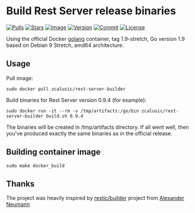 # Build Rest Server release binaries

[![Pulls](https://img.shields.io/docker/pulls/zcalusic/rest-server-builder.svg)](https://hub.docker.com/r/zcalusic/rest-server-builder/)
[![Stars](https://img.shields.io/docker/stars/zcalusic/rest-server-builder.svg)](https://hub.docker.com/r/zcalusic/rest-server-builder/)
[![Image](https://images.microbadger.com/badges/image/zcalusic/rest-server-builder.svg)](https://microbadger.com/images/zcalusic/rest-server-builder/)
[![Version](https://images.microbadger.com/badges/version/zcalusic/rest-server-builder.svg)](https://microbadger.com/images/zcalusic/rest-server-builder/)
[![Commit](https://images.microbadger.com/badges/commit/zcalusic/rest-server-builder.svg)](https://microbadger.com/images/zcalusic/rest-server-builder/)
[![License](https://images.microbadger.com/badges/license/zcalusic/rest-server-builder.svg)](https://microbadger.com/images/zcalusic/rest-server-builder/)

Using the official Docker [golang](https://hub.docker.com/_/golang/) container, tag 1.9-stretch, Go version 1.9 based on Debian 9 Stretch, amd64 architecture.

## Usage

Pull image:

```
sudo docker pull zcalusic/rest-server-builder
```

Build binaries for Rest Server version 0.9.4 (for example):

```
sudo docker run -it --rm -v /tmp/artifacts:/go/bin zcalusic/rest-server-builder build.sh 0.9.4
```

The binaries will be created in /tmp/artifacts directory.  If all went well, then you've produced exactly the same binaries as in the official release.

## Building container image

```
sudo make docker_build
```

## Thanks

The project was heavily inspired by [restic/builder](https://github.com/restic/builder) project from [Alexander Neumann](https://github.com/fd0)
